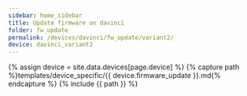 ```yaml
---
sidebar: home_sidebar
title: Update firmware on davinci
folder: fw_update
permalink: /devices/davinci/fw_update/variant2/
device: davinci_variant2
---
```

{% assign device = site.data.devices[page.device] %}
{% capture path %}templates/device_specific/{{ device.firmware_update }}.md{% endcapture %}
{% include {{ path }} %}
